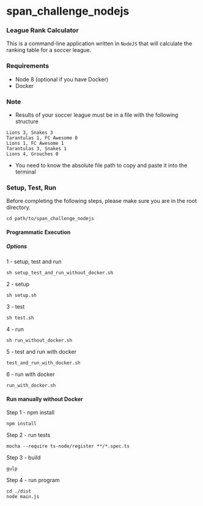 # span_challenge_nodejs #

### League Rank Calculator

This is a command-line application written in `NodeJS` that will calculate the ranking table for a
soccer league.

### Requirements

- Node 8 (optional if you have Docker)
- Docker

### Note
- Results of your soccer league must be in a file with the following structure

```
Lions 3, Snakes 3
Tarantulas 1, FC Awesome 0
Lions 1, FC Awesome 1
Tarantulas 3, Snakes 1
Lions 4, Grouches 0
```

- You need to know the absolute file path to copy and paste it into the terminal

### Setup, Test, Run

Before completing the following steps, please make sure you are in the root directory.

``` 
cd path/to/span_challenge_nodejs
```

#### Programmatic Execution

##### Options

1 - setup, test and run
``` 
sh setup_test_and_run_without_docker.sh
```

2 - setup
``` 
sh setup.sh
```
3 - test
``` 
sh test.sh
```
4 - run
``` 
sh run_without_docker.sh
```
5 - test and run with docker
``` 
test_and_run_with_docker.sh
```
6 - run with docker
``` 
run_with_docker.sh
```

#### Run manually without Docker
Step 1 - npm install
```
npm install
```

Step 2 - run tests
``` 
mocha --require ts-node/register **/*.spec.ts
```

Step 3 - build
```
gulp
```

Step 4 - run program
```
cd ./dist
node main.js 
```

